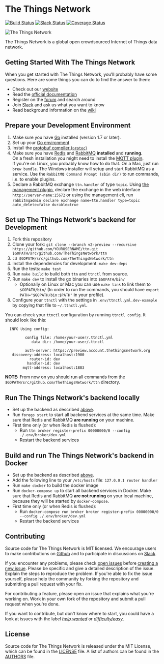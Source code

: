 The Things Network
==================

[![Build Status](https://travis-ci.org/TheThingsNetwork/ttn.svg?branch=develop)](https://travis-ci.org/TheThingsNetwork/ttn) [![Slack Status](https://slack.thethingsnetwork.org/badge.svg)](https://slack.thethingsnetwork.org/) [![Coverage Status](https://coveralls.io/repos/github/TheThingsNetwork/ttn/badge.svg?branch=develop)](https://coveralls.io/github/TheThingsNetwork/ttn?branch=develop)

![The Things Network](http://thethingsnetwork.org/static/ttn/media/The%20Things%20Uitlijning.svg)

The Things Network is a global open crowdsourced Internet of Things data network.

## Getting Started With The Things Network

When you get started with The Things Network, you'll probably have some questions. Here are some things you can do to find the answer to them:

- Check out our [website](https://www.thethingsnetwork.org/)
- Read the [official documentation](https://www.thethingsnetwork.org/docs/)
- Register on the [forum](https://www.thethingsnetwork.org/forum/) and search around
- Join [Slack](https://slack.thethingsnetwork.org) and ask us what you want to know
- Read background information on the [wiki](https://www.thethingsnetwork.org/wiki/)

## Prepare your Development Environment

1. Make sure you have [Go](https://golang.org) installed (version 1.7 or later).
2. Set up your [Go environment](https://golang.org/doc/code.html#GOPATH)
3. Install the [protobuf compiler (`protoc`)](https://github.com/google/protobuf/releases)
4. Make sure you have [Redis](http://redis.io/download) and [RabbitMQ](https://www.rabbitmq.com/download.html) **installed** and **running**.  
  On a fresh installation you might need to install the [MQTT plugin](https://www.rabbitmq.com/mqtt.html).  
  If you're on Linux, you probably know how to do that. On a Mac, just run `brew bundle`. The Windows installer will setup and start RabbitMQ as a service. Use the `RabbitMQ Command Prompt (sbin dir)` to run commands, i.e. to enable plugins.
5. Declare a RabbitMQ exchange `ttn.handler` of type `topic`. Using [the management plugin](http://www.rabbitmq.com/management.html), declare the exchange in the web interface `http://server-name:15672` or using the management cli, run `rabbitmqadmin declare exchange name=ttn.handler type=topic auto_delete=false durable=true`

## Set up The Things Network's backend for Development

1. Fork this repository
2. Clone your fork: `git clone --branch v2-preview --recursive https://github.com/YOURUSERNAME/ttn.git $GOPATH/src/github.com/TheThingsNetwork/ttn`
3. `cd $GOPATH/src/github.com/TheThingsNetwork/ttn`
4. Install the dependencies for development: `make dev-deps`
5. Run the tests: `make test`
6. Run `make build` to build both `ttn` and `ttnctl` from source. 
7. Run `make dev` to install the go binaries into `$GOPATH/bin/`
    * Optionally on Linux or Mac you can use `make link` to link them to `$GOPATH/bin/` (In order to run the commands, you should have `export PATH="$GOPATH/bin:$PATH"` in your profile).
8. Configure your `ttnctl` with the settings in `.env/ttnctl.yml.dev-example` by copying that file to `~/.ttnctl.yml`.

You can check your `ttnctl` configuration by running `ttnctl config`. It should look like this:

```
  INFO Using config:

         config file: /home/your-user/.ttnctl.yml
            data dir: /home/your-user/.ttnctl

         auth-server: https://preview.account.thethingsnetwork.org
   discovery-address: localhost:1900
           router-id: dev
          handler-id: dev
        mqtt-address: localhost:1883
```

**NOTE:** From now on you should run all commands from the `$GOPATH/src/github.com/TheThingsNetwork/ttn` directory.

## Run The Things Network's backend locally

- Set up the backend as described [above](#set-up-the-things-networks-backend-for-development).
- Run `forego start` to start all backend services at the same time. Make sure that Redis and RabbitMQ **are running** on your machine.
- First time only (or when Redis is flushed):
  * Run `ttn broker register-prefix 00000000/0 --config ./.env/broker/dev.yml`
  * Restart the backend services

## Build and run The Things Network's backend in Docker

- Set up the backend as described [above](#set-up-the-things-networks-backend-for-development).
- Add the following line to your `/etc/hosts` file:
    `127.0.0.1 router handler`
- Run `make docker` to build the docker image
- Run `docker-compose up` to start all backend services in Docker. Make sure that Redis and RabbitMQ **are not running** on your local machine, because they will be started by `docker-compose`.
- First time only (or when Redis is flushed):
  * Run `docker-compose run broker broker register-prefix 00000000/0 --config ./.env/broker/dev.yml`
  * Restart the backend services

## Contributing

Source code for The Things Network is MIT licensed. We encourage users to make contributions on [Github](https://github.com/TheThingsNetwork/ttn) and to participate in discussions on [Slack](https://slack.thethingsnetwork.org).

If you encounter any problems, please check [open issues](https://github.com/TheThingsNetwork/ttn/issues) before [creating a new issue](https://github.com/TheThingsNetwork/ttn/issues/new). Please be specific and give a detailed description of the issue. Explain the steps to reproduce the problem. If you're able to fix the issue yourself, please help the community by forking the repository and submitting a pull request with your fix.

For contributing a feature, please open an issue that explains what you're working on. Work in your own fork of the repository and submit a pull request when you're done.

If you want to contribute, but don't know where to start, you could have a look at issues with the label [*help wanted*](https://github.com/TheThingsNetwork/ttn/labels/help%20wanted) or [*difficulty/easy*](https://github.com/TheThingsNetwork/ttn/labels/difficulty%2Feasy).

## License

Source code for The Things Network is released under the MIT License, which can be found in the [LICENSE](LICENSE) file. A list of authors can be found in the [AUTHORS](AUTHORS) file.
